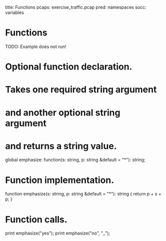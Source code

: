 title: Functions
pcaps: exercise_traffic.pcap
pred: namespaces
succ: variables

Functions
==========

TODO: Example does not run!
# Optional function declaration.
# Takes one required string argument
# and another optional string argument
# and returns a string value.
global emphasize: function(s: string, p: string &default = "*"): string;

# Function implementation.
function emphasize(s: string, p: string &default = "*"): string
    {
    return p + s + p;
    }

# Function calls.
print emphasize("yes");
print emphasize("no", "_");
